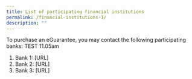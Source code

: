 ```yaml
---
title: List of participating financial institutions
permalink: /financial-institutions-1/
description: ""
---
```

To purchase an eGuarantee, you may contact the following participating banks: TEST 11.05am

1. Bank 1: [URL] 
2. Bank 2: [URL]
3. Bank 3: [URL]